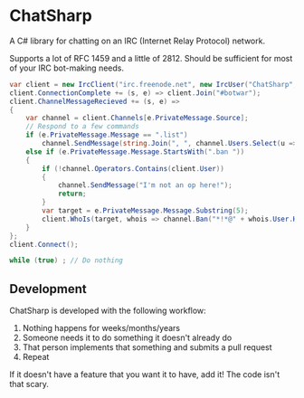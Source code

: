 # ChatSharp

A C# library for chatting on an IRC (Internet Relay Protocol) network.

Supports a lot of RFC 1459 and a little of 2812. Should be sufficient for most of your IRC bot-making needs.

```csharp
var client = new IrcClient("irc.freenode.net", new IrcUser("ChatSharp", "ChatSharp"));
client.ConnectionComplete += (s, e) => client.Join("#botwar");
client.ChannelMessageRecieved += (s, e) =>
{
    var channel = client.Channels[e.PrivateMessage.Source];
    // Respond to a few commands
    if (e.PrivateMessage.Message == ".list")
        channel.SendMessage(string.Join(", ", channel.Users.Select(u => u.Nick)));
    else if (e.PrivateMessage.Message.StartsWith(".ban "))
    {
        if (!channel.Operators.Contains(client.User))
        {
            channel.SendMessage("I'm not an op here!");
            return;
        }
        var target = e.PrivateMessage.Message.Substring(5);
        client.WhoIs(target, whois => channel.Ban("*!*@" + whois.User.Hostname));
    }
};
client.Connect();

while (true) ; // Do nothing
```

## Development

ChatSharp is developed with the following workflow:

1. Nothing happens for weeks/months/years
2. Someone needs it to do something it doesn't already do
3. That person implements that something and submits a pull request
4. Repeat

If it doesn't have a feature that you want it to have, add it! The code isn't that scary.
